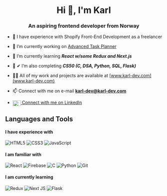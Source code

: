 
<h1 align="center">Hi 👋, I'm Karl</h1>
<h3 align="center">An aspiring frontend developer from Norway</h3>

- 💼 I have experience with Shopify Front-End Development as a freelancer

- 🔧 I’m currently working on [Advanced Task Planner](https://github.com/DevKarl/Advanced-Task-Planner) 

- 🌱 I’m currently learning ***React w/some Redux and Next.js***

- 📜 ✔ I’m also completing ***CS50 (C, DSA, Python, SQL, Flask)***

- 👨‍💻 All of my work and projects are available at [www.karl-dev.com](www.karl-dev.com)

- 📫 Connect with me on e-mail **karl-dev@karl-dev.com**
- <a href="https://linkedin.com/in/https://www.linkedin.com/in/karl-henrik-johansen-531a45226/" target="blank"><img align="center" src="https://raw.githubusercontent.com/rahuldkjain/github-profile-readme-generator/master/src/images/icons/Social/linked-in-alt.svg" alt="https://www.linkedin.com/in/karl-henrik-johansen-531a45226/" height="18" width="26" /> Connect with me on LinkedIn</a>

<h2 align="left">Languages and Tools</h2>

<h4> I have experience with  </h4>

![HTML5](https://img.shields.io/badge/html5-%23E34F26.svg?style=for-the-badge&logo=html5&logoColor=white)
![CSS3](https://img.shields.io/badge/css3-%231572B6.svg?style=for-the-badge&logo=css3&logoColor=white)
![JavaScript](https://img.shields.io/badge/javascript-%23323330.svg?style=for-the-badge&logo=javascript&logoColor=%23F7DF1E)

<h4> I am familiar with </h4>

![React](https://img.shields.io/badge/react-%2320232a.svg?style=for-the-badge&logo=react&logoColor=%2361DAFB)
![Firebase](https://img.shields.io/badge/firebase-%23039BE5.svg?style=for-the-badge&logo=firebase)
![C](https://img.shields.io/badge/c-%2300599C.svg?style=for-the-badge&logo=c&logoColor=white) 
![Python](https://img.shields.io/badge/python-3670A0?style=for-the-badge&logo=python&logoColor=ffdd54)
![Git](https://img.shields.io/badge/git-%23F05033.svg?style=for-the-badge&logo=git&logoColor=white)

<h4> I am currently learning </h4>

![Redux](https://img.shields.io/badge/redux-%23593d88.svg?style=for-the-badge&logo=redux&logoColor=white)
![Next JS](https://img.shields.io/badge/Next-black?style=for-the-badge&logo=next.js&logoColor=white) 
![Flask](https://img.shields.io/badge/flask-%23000.svg?style=for-the-badge&logo=flask&logoColor=white)


